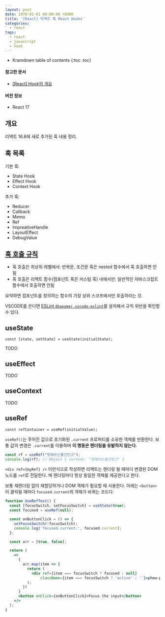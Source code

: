 ```yaml
---
layout: post
date: 1970-01-01 00:00:00 +0900
title: '[React] 리액트 훅 React Hooks'
categories:
  - react
tags:
  - react
  - javascript
  - hook
---
```


* Kramdown table of contents
{:toc .toc}

#### 참고한 문서

- [\[React\] Hook의 개요](https://ko.reactjs.org/docs/hooks-intro.html)

#### 버전 정보

- React 17


## 개요

리액트 16.8에 새로 추가된 훅 내용 정리.


## 훅 목록

기본 훅:

- State Hook
- Effect Hook
- Context Hook

추가 훅:

- Reducer
- Callback
- Memo
- Ref
- ImpreativeHandle
- LayoutEffect
- DebugValue


## [훅 호출 규칙](https://ko.reactjs.org/docs/hooks-rules.html)

- 훅 호출은 최상위 레벨에서: 반복문, 조건문 혹은 nested 함수에서 훅 호출하면 안됨
- 훅 호출은 리액트 함수(컴포넌트 혹은 커스텀 훅) 내에서만: 일반적인 자바스크립트 함수에서 호출하면 안됨

요약하면 컴포넌트를 정의하는 함수의 가장 상위 스코프에서만 호출하라는 것.

VSCODE를 쓴다면 [ESLint `dbaeumer.vscode-eslint`](https://marketplace.visualstudio.com/items?itemName=dbaeumer.vscode-eslint)를 설치해서 규칙 위반을 확인할 수 있다.


## useState

```
const [state, setState] = useState(initialState);
```

TODO


## useEffect

TODO


## useContext

TODO


## useRef

```
const refContainer = useRef(initialValue);
```

`useRef()`는 주어진 값으로 초기화된 `.current` 프로퍼티를 소유한 객체를 반환한다. 보통 값의 변경은 `.current`를 이용하며 **이 행동은 렌더링을 유발하지 않는다**.

```js
const rf = useRef("멋에쓰는물건인고");
console.log(rf); // Object { current: "멋에쓰는물건인고" }
```

`<div ref={myRef} />` 이런식으로 작성하면 리액트는 렌더링 될 때마다 변경된 DOM 노드를 `ref`로 전달한다. 매 렌더링마다 항상 동일한 객체를 제공한다고 한다.

보통 재렌더링 없이 재할당하거나 DOM 객체가 필요할 때 사용한다. 아래는 `<button>`이 클릭될 때마다 `focused.current`의 객체가 바뀌는 코드다:

```jsx
function UseRefTest() {
  const [focusSwitch, setFocusSwitch] = useState(true);
  const focused = useRef(null);

  const onButtonClick = () => {
    setFocusSwitch(!focusSwitch);
    console.log('focused.current:', focused.current);
  };

  const arr = [true, false];

  return (
    <>
      {
        arr.map(item => {
          return (
            <div ref={item === focusSwitch ? focused : null}
                className={item === focusSwitch ? 'active' : ''}>phew-phew!</div>
          );
        })
      }
      <button onClick={onButtonClick}>Focus the input</button>
    </>
  );
}
```
